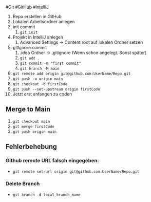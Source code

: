 #Git #GitHub #IntelliJ

1. Repo erstellen in GitHub
2. Lokalen Arbeitsordner anlegen
3. init commit
	1. `git init`
4. Projekt in IntelliJ anlegen
	1. Advanced Settings -> Content root auf lokalen Ordner setzen
5. gitIgnore commit
	1. .idea Ordner -> .gitignore (Wenn schon angelegt. Sonst später)
	2. `git add .`
	3. `git commit -m "first commit"`
	4. `git branch -M main`
6. `git remote add origin git@github.com:UserName/Repo.git`
7. `git push -u origin main`
8. `git checkout -b firstCode`
9. `git push --set-upstream origin firstCode`
10. Jetzt erst anfangen zu coden

## Merge to Main

1. `git checkout main`
2. `git merge firstCode`
3. `git push origin main`

## Fehlerbehebung

### Github remote URL falsch eingegeben:
- `git remote set-url origin git@github.com:UserName/Repo.git`
### Delete Branch
- `git branch -d local_branch_name`